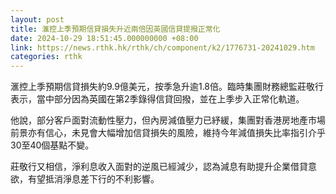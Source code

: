 ```yaml
---
layout: post
title: 滙控上季預期信貸損失升近兩倍因英國信貸提撥正常化
date: 2024-10-29 18:51:45.000000000 +08:00
link: https://news.rthk.hk/rthk/ch/component/k2/1776731-20241029.htm
categories: rthk
---
```


滙控上季預期信貸損失約9.9億美元，按季急升逾1.8倍。臨時集團財務總監莊敬行表示，當中部分因為英國在第2季錄得信貸回撥，並在上季步入正常化軌道。

他說，部分客戶面對流動性壓力，但內房減值壓力已紓緩，集團對香港房地產市場前景亦有信心，未見會大幅增加信貸損失的風險，維持今年減值損失比率指引介乎30至40個基點不變。

莊敬行又相信，淨利息收入面對的逆風已經減少，認為減息有助提升企業借貸意欲，有望抵消淨息差下行的不利影響。
